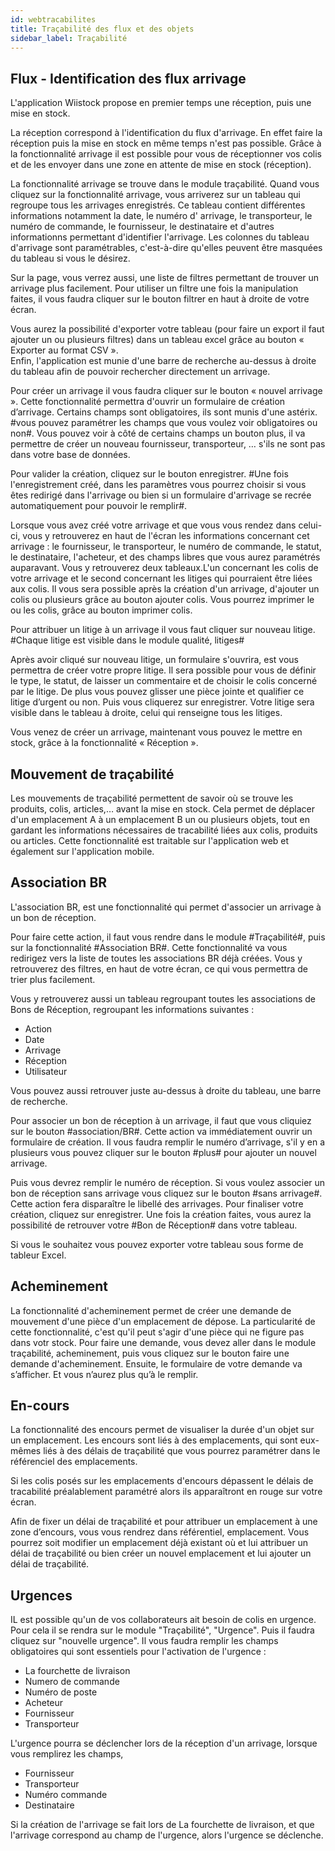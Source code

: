 ```yaml
---
id: webtracabilites
title: Traçabilité des flux et des objets
sidebar_label: Traçabilité
---
```



## Flux - Identification des flux arrivage

L'application Wiistock propose en premier temps une réception, puis une mise en stock. 

La réception correspond à l'identification du flux d'arrivage. En effet faire la réception puis la mise en stock en même temps n'est pas possible. Grâce à la fonctionnalité arrivage il est possible pour vous de réceptionner vos colis et de les envoyer dans une zone en attente de mise en stock (réception).

La fonctionnalité arrivage se trouve dans le module traçabilité. Quand vous cliquez sur la fonctionnalité arrivage, vous arriverez sur un tableau qui regroupe tous les arrivages enregistrés. Ce tableau contient différentes informations notamment la date, le numéro d' arrivage, le transporteur, le numéro de commande, le fournisseur, le destinataire et d'autres informationns permettant d'identifier l'arrivage. Les colonnes du tableau d'arrivage sont paramétrables, c'est-à-dire qu'elles peuvent être masquées du tableau si vous le désirez. 

Sur la page, vous verrez aussi, une liste de filtres permettant de trouver un arrivage plus facilement. Pour utiliser un filtre une fois la manipulation faites, il vous faudra cliquer sur le bouton filtrer en haut à droite de votre écran. 

Vous aurez la possibilité d'exporter votre tableau (pour faire un export il faut ajouter un ou plusieurs filtres) dans un tableau excel grâce au bouton « Exporter au format CSV ».  
Enfin, l'application est munie d'une barre de recherche au-dessus à droite du tableau afin de pouvoir rechercher directement un arrivage. 

Pour créer un arrivage il vous faudra cliquer sur le bouton « nouvel arrivage ». Cette fonctionnalité permettra d'ouvrir un formulaire de création d’arrivage. Certains champs sont obligatoires, ils sont munis d'une astérix. #vous pouvez paramétrer les champs que vous voulez voir obligatoires ou non#. Vous pouvez voir à côté de certains champs un bouton plus, il va permettre de créer un nouveau fournisseur, transporteur, … s'ils ne sont pas dans votre base de données. 

Pour valider la création, cliquez sur le bouton enregistrer. #Une fois l'enregistrement créé, dans les paramètres vous pourrez choisir si vous êtes redirigé dans l'arrivage ou bien si un formulaire d'arrivage se recrée automatiquement pour pouvoir le remplir#. 

Lorsque vous avez créé votre arrivage et que vous vous rendez dans celui-ci, vous y retrouverez en haut de l'écran les informations concernant cet arrivage : le fournisseur, le transporteur, le numéro de commande, le statut, le destinataire, l'acheteur, et des champs libres que vous aurez paramétrés auparavant. Vous y retrouverez deux tableaux.L'un concernant les colis de votre arrivage et le second concernant les litiges qui pourraient être liées aux colis. Il vous sera possible après la création d'un arrivage, d'ajouter un colis ou plusieurs grâce au bouton ajouter colis. Vous pourrez imprimer le ou les colis, grâce au bouton imprimer colis. 

Pour attribuer un litige à un arrivage il vous faut cliquer sur nouveau litige. #Chaque litige est visible dans le module qualité, litiges# 

Après avoir cliqué sur nouveau litige, un formulaire s'ouvrira, est vous permettra de créer votre propre litige. Il sera possible pour vous de définir le type, le statut, de laisser un commentaire et de choisir le colis concerné par le litige. De plus vous pouvez glisser une pièce jointe et qualifier ce litige d’urgent ou non. Puis vous cliquerez sur enregistrer. Votre litige sera visible dans le tableau à droite, celui qui renseigne tous les litiges. 

Vous venez de créer un arrivage, maintenant vous pouvez le mettre en stock, grâce à la fonctionnalité « Réception ». 


## Mouvement de traçabilité

Les mouvements de traçabilité permettent de savoir où se trouve les produits, colis, articles,… avant la mise en stock. Cela permet de déplacer d'un emplacement A à un emplacement B un ou plusieurs objets, tout en gardant les informations nécessaires de tracabilité liées aux colis, produits ou articles. Cette fonctionnalité est traitable sur l'application web et également sur l'application mobile.  

## Association BR

L'association BR, est une fonctionnalité qui permet d'associer un arrivage à un bon de réception. 

Pour faire cette action, il faut vous rendre dans le module #Traçabilité#, puis sur la fonctionnalité #Association BR#. Cette fonctionnalité va vous redirigez vers la liste de toutes les associations BR déjà créées. Vous y retrouverez des filtres, en haut de votre écran, ce qui vous permettra de trier plus facilement. 

Vous y retrouverez aussi un tableau regroupant toutes les associations de Bons de Réception, regroupant les informations suivantes : 
-	Action 
-	Date 
-	Arrivage 
-	Réception 
-	Utilisateur 

Vous pouvez aussi retrouver juste au-dessus à droite du tableau, une barre de recherche.

Pour associer un bon de réception à un arrivage, il faut que vous cliquiez sur le bouton #association/BR#. Cette action va immédiatement ouvrir un formulaire de création. Il vous faudra remplir le numéro d’arrivage, s'il y en a plusieurs vous pouvez cliquer sur le bouton #plus# pour ajouter un nouvel arrivage. 

Puis vous devrez remplir le numéro de réception. Si vous voulez associer un bon de réception sans arrivage vous cliquez sur le bouton #sans arrivage#. Cette action fera disparaître le libellé des arrivages. 
Pour finaliser votre création, cliquez sur enregistrer. Une fois la création faites, vous aurez la possibilité de retrouver votre #Bon de Réception# dans votre tableau. 

Si vous le souhaitez vous pouvez exporter votre tableau sous forme de tableur Excel. 


## Acheminement

La fonctionnalité d'acheminement permet de créer une demande de mouvement d'une pièce d'un emplacement de dépose. La particularité de cette fonctionnalité, c'est qu'il peut s'agir d'une pièce qui ne figure pas dans votr stock. 
Pour faire une demande, vous devez aller dans le module traçabilité, acheminement, puis vous cliquez sur le bouton faire une demande d'acheminement. Ensuite, le formulaire de votre demande va s’afficher. Et vous n’aurez plus qu’à le remplir. 

## En-cours

La fonctionnalité des encours permet de visualiser la durée d'un objet sur un emplacement. Les encours sont liés à des emplacements, qui sont eux-mêmes liés à des délais de traçabilité que vous pourrez paramétrer dans le référenciel des emplacements. 

Si les colis posés sur les emplacements d'encours dépassent le délais de tracabilité préalablement paramétré alors ils apparaîtront en rouge sur votre écran. 

Afin de fixer un délai de traçabilité et pour attribuer un emplacement à une zone d’encours, vous vous rendrez dans référentiel, emplacement. Vous pourrez soit modifier un emplacement déjà existant où et lui attribuer un délai de traçabilité ou bien créer un nouvel emplacement et lui ajouter un délai de traçabilité.  

## Urgences

IL est possible qu'un de vos collaborateurs ait besoin de colis en urgence. Pour cela il se rendra sur le module "Traçabilité", "Urgence". Puis il faudra cliquez sur "nouvelle urgence". Il vous faudra remplir les champs obligatoires qui sont essentiels pour l'activation de l'urgence : 
* La fourchette de livraison 
* Numero de commande
* Numéro de poste
* Acheteur
* Fournisseur 
* Transporteur

L'urgence pourra se déclencher lors de la réception d'un arrivage, lorsque vous remplirez les champs, 
* Fournisseur 
* Transporteur
* Numéro commande
* Destinataire  

Si la création de l'arrivage se fait lors de La fourchette de livraison, et que l'arrivage correspond au champ de l'urgence, alors l'urgence se déclenche. 